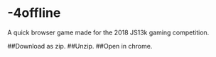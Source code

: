 # -4offline

A quick browser game made for the 2018 JS13k gaming competition.

##Download as zip.
##Unzip.
##Open in chrome.

